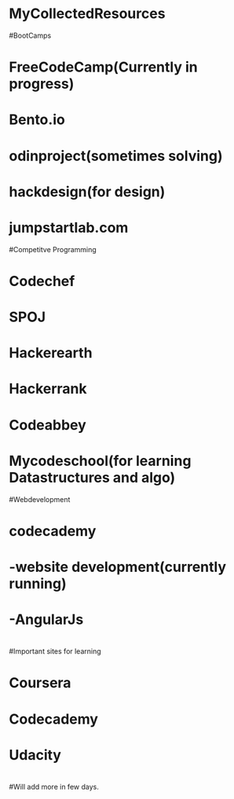 # MyCollectedResources
#BootCamps
#  FreeCodeCamp(Currently in progress)
#  Bento.io
#  odinproject(sometimes solving)
#  hackdesign(for design)
#  jumpstartlab.com
#Competitve Programming
#  Codechef
#  SPOJ
#  Hackerearth
#  Hackerrank
#  Codeabbey
#  Mycodeschool(for learning Datastructures and algo)
#Webdevelopment
#  codecademy
#    -website development(currently running)
#    -AngularJs
#  
#  
#Important sites for learning
#  Coursera
#  Codecademy
#  Udacity
#  
#  
#Will add more in few days.
